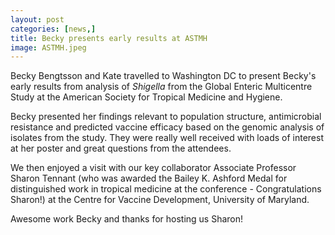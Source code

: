 ```yaml
---
layout: post
categories: [news,]
title: Becky presents early results at ASTMH
image: ASTMH.jpeg
---
```


Becky Bengtsson and Kate travelled to Washington DC to present Becky's early results from analysis of *Shigella* from the Global Enteric Multicentre Study at the American Society for Tropical Medicine and Hygiene. 

Becky presented her findings relevant to population structure, antimicrobial resistance and predicted vaccine efficacy based on the genomic analysis of isolates from the study. They were really well received with loads of interest at her poster and great questions from the attendees. 

We then enjoyed a visit with our key collaborator Associate Professor Sharon Tennant (who was awarded the Bailey K. Ashford Medal for distinguished work in tropical medicine at the conference - Congratulations Sharon!) at the Centre for Vaccine Development, University of Maryland.  

Awesome work Becky and thanks for hosting us Sharon!

